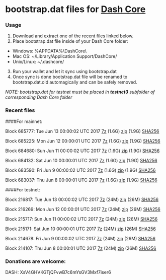 # bootstrap.dat files for [Dash Core](https://www.dash.org)

### Usage

1. Download and extract one of the recent files linked below.
2. Place bootstrap.dat file inside of your Dash Core folder:
 - Windows: %APPDATA%\DashCore\
 - Mac OS: ~/Library/Application Support/DashCore/
 - Unix/Linux: ~/.dashcore/
3. Run your wallet and let it sync using bootstrap.dat
4. Once sync is done bootstrap.dat file will be renamed to bootstrap.dat.old automagically and can be safely removed.

_NOTE: bootstrap.dat for testnet must be placed in **testnet3** subfolder of corresponding Dash Core folder_

### Recent files

####For mainnet:

Block 685777: Tue Jun 13 00:00:02 UTC 2017 [7z](https://transfer.sh/15HkUT/bootstrap.dat.20170613.7z) (1.6G) [zip](https://transfer.sh/NTzzP/bootstrap.dat.20170613.zip) (1.9G) [SHA256](https://transfer.sh/4AH5R/sha256.txt)

Block 685225: Mon Jun 12 00:00:01 UTC 2017 [7z](https://transfer.sh/kDiKR/bootstrap.dat.20170612.7z) (1.6G) [zip](https://transfer.sh/SsvIn/bootstrap.dat.20170612.zip) (1.9G) [SHA256](https://transfer.sh/7R2kD/sha256.txt)

Block 684680: Sun Jun 11 00:00:02 UTC 2017 [7z](https://transfer.sh/NiYi5/bootstrap.dat.20170611.7z) (1.6G) [zip](https://transfer.sh/crQKI/bootstrap.dat.20170611.zip) (1.9G) [SHA256](https://transfer.sh/5W2TI/sha256.txt)

Block 684132: Sat Jun 10 00:00:01 UTC 2017 [7z](https://transfer.sh/12JVF3/bootstrap.dat.20170610.7z) (1.6G) [zip](https://transfer.sh/h6ssk/bootstrap.dat.20170610.zip) (1.9G) [SHA256](https://transfer.sh/rHj9L/sha256.txt)

Block 683590: Fri Jun  9 00:00:02 UTC 2017 [7z](https://transfer.sh/uEMkE/bootstrap.dat.20170609.7z) (1.6G) [zip](https://transfer.sh/sPb7J/bootstrap.dat.20170609.zip) (1.9G) [SHA256](https://transfer.sh/13dlrw/sha256.txt)

Block 683037: Thu Jun  8 00:00:01 UTC 2017 [7z](https://transfer.sh/BVTVg/bootstrap.dat.20170608.7z) (1.6G) [zip](https://transfer.sh/ysjET/bootstrap.dat.20170608.zip) (1.9G) [SHA256](https://transfer.sh/Vj3fM/sha256.txt)

####For testnet:

Block 216817: Tue Jun 13 00:00:02 UTC 2017 [7z](https://transfer.sh/haPc2/bootstrap.dat.20170613.7z) (24M) [zip](https://transfer.sh/bKzqv/bootstrap.dat.20170613.zip) (26M) [SHA256](https://transfer.sh/M5R1c/sha256.txt)

Block 216269: Mon Jun 12 00:00:01 UTC 2017 [7z](https://transfer.sh/9cnPf/bootstrap.dat.20170612.7z) (24M) [zip](https://transfer.sh/ahn4C/bootstrap.dat.20170612.zip) (26M) [SHA256](https://transfer.sh/Wwylp/sha256.txt)

Block 215717: Sun Jun 11 00:00:02 UTC 2017 [7z](https://transfer.sh/nHUjw/bootstrap.dat.20170611.7z) (24M) [zip](https://transfer.sh/zxjuC/bootstrap.dat.20170611.zip) (26M) [SHA256](https://transfer.sh/Y8dOl/sha256.txt)

Block 215171: Sat Jun 10 00:00:01 UTC 2017 [7z](https://transfer.sh/2Zwjt/bootstrap.dat.20170610.7z) (24M) [zip](https://transfer.sh/BMPm9/bootstrap.dat.20170610.zip) (26M) [SHA256](https://transfer.sh/DEAgp/sha256.txt)

Block 214678: Fri Jun  9 00:00:02 UTC 2017 [7z](https://transfer.sh/Ycrsl/bootstrap.dat.20170609.7z) (24M) [zip](https://transfer.sh/hL1cK/bootstrap.dat.20170609.zip) (26M) [SHA256](https://transfer.sh/Ps8nf/sha256.txt)

Block 214107: Thu Jun  8 00:00:01 UTC 2017 [7z](https://transfer.sh/EWz2X/bootstrap.dat.20170608.7z) (24M) [zip](https://transfer.sh/bCryv/bootstrap.dat.20170608.zip) (26M) [SHA256](https://transfer.sh/15CF2H/sha256.txt)

### Donations are welcome:

DASH: XsV4GHVKGTjQFvwB7c6mYsGV3Mxf7iser6
